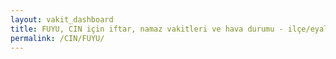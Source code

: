 ```yaml
---
layout: vakit_dashboard
title: FUYU, CIN için iftar, namaz vakitleri ve hava durumu - ilçe/eyalet seç
permalink: /CIN/FUYU/
---
```


<script type="text/javascript">
  var GLOBAL_COUNTRY = 'CIN';
  var GLOBAL_CITY = 'FUYU';
  var GLOBAL_STATE = '';
  var lat = 72;
  var lon = 21;
</script>
